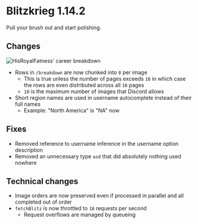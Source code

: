 # Blitzkrieg 1.14.2

Pull your brush out and start polishing.

## Changes

![HisRoyalFatness' career breakdown](https://i.imgur.com/GhgMTnS.png)

- Rows in `/breakdown` are now chunked into `8` per image
  - This is true unless the number of pages exceeds `10` in which case the rows are even distributed across all `10` pages
  - `10` is the maximum number of images that Discord allows
- Short region names are used in username autocomplete instead of their full names
  - Example: "North America" is "NA" now

## Fixes

- Removed reference to username inference in the username option description
- Removed an unnecessary type `asd` that did absolutely nothing used nowhere

## Technical changes

- Image orders are now preserved even if processed in parallel and all completed out of order
- `fetchBlitz` is now throttled to `10` requests per second
  - Request overflows are managed by queueing
